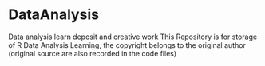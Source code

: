 # DataAnalysis
Data analysis learn deposit and creative work
This Repository is for storage of R Data Analysis Learning, the copyright belongs to the original author (original source are also recorded in the code files)
